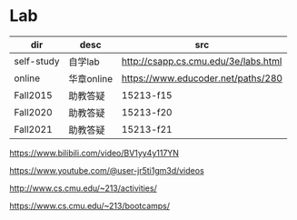 # Lab

| dir | desc | src |
| - | - | - |
| self-study | 自学lab | <http://csapp.cs.cmu.edu/3e/labs.html> |
| online | 华章online | <https://www.educoder.net/paths/280> |
| Fall2015 | 助教答疑 | 15213-f15 |
| Fall2020 | 助教答疑 | 15213-f20 |
| Fall2021 | 助教答疑 | 15213-f21 |

<https://www.bilibili.com/video/BV1yy4y117YN>

<https://www.youtube.com/@user-jr5ti1gm3d/videos>

<http://www.cs.cmu.edu/~213/activities/>

<https://www.cs.cmu.edu/~213/bootcamps/>